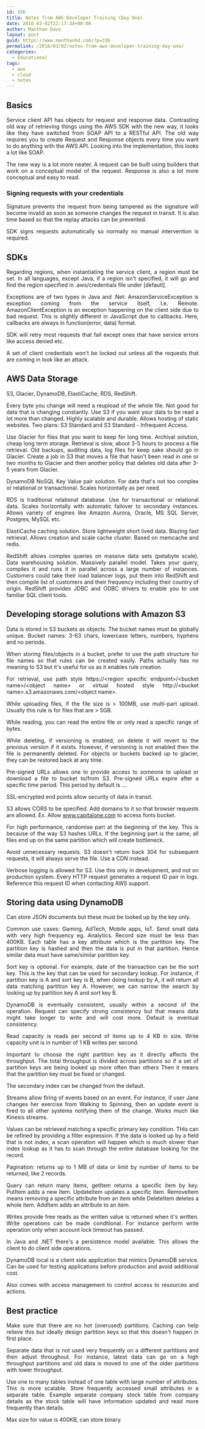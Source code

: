```yaml
---
id: 336
title: Notes from AWS Developer Training (Day One)
date: 2016-03-02T22:17:34+00:00
author: Manthan Dave
layout: post
guid: https://www.manthanhd.com/?p=336
permalink: /2016/03/02/notes-from-aws-developer-training-day-one/
categories:
  - Educational
tags:
  - aws
  - cloud
  - notes
---
```

<h2 style="text-align: justify;">Basics</h2>
<p style="text-align: justify;">Service client API has objects for request and response data. Contrasting old way of retrieving things using the AWS SDK with the new way, it looks like they have switched from SOAP API to a RESTful API. The old way requires you to create Request and Response objects every time you want to do anything with the AWS API. Looking into the implementation, this looks a lot like SOAP.</p>
<p style="text-align: justify;">The new way is a lot more neater. A request can be built using builders that work on a conceptual model of the request. Response is also a lot more conceptual and easy to read.<!--more--></p>

<h3 style="text-align: justify;">Signing requests with your credentials</h3>
<p style="text-align: justify;">Signature prevents the request from being tampered as the signature will become invalid as soon as someone changes the request in transit. It is also time based so that the replay attacks can be prevented.</p>
<p style="text-align: justify;">SDK signs requests automatically so normally no manual intervention is required.</p>

<h2 style="text-align: justify;">SDKs</h2>
<p style="text-align: justify;">Regarding regions, when instantiating the service client, a region must be set. In all languages, except Java, if a region isn't specified, it will go and find the region specified in .aws/credentials file under [default].</p>
<p style="text-align: justify;">Exceptions are of two types in Java and .Net: AmazonServiceException is exception coming from the service itself, I.e. Remote. AmazonClientException is an exception happening on the client side due to bad request. This is slightly different in JavaScript due to callbacks. Here, callbacks are always in function(error, data) format.</p>
<p style="text-align: justify;">SDK will retry most requests that fail except ones that have service errors like access denied etc.</p>
<p style="text-align: justify;">A set of client credentials won't be locked out unless all the requests that are coming in look like an attack.</p>

<h2 style="text-align: justify;">AWS Data Storage</h2>
<p style="text-align: justify;">S3, Glacier, DynamoDB, ElastiCache, RDS, RedShift.</p>
<p style="text-align: justify;">Every byte you change will need a reupload of the whole file. Not good for data that is changing constantly. Use S3 if you want your data to be read a lot more than changed. Highly scalable and durable. Allows hosting of static websites. Two plans: S3 Standard and S3 Standard - Infrequent Access.</p>
<p style="text-align: justify;">Use Glacier for files that you want to keep for long time. Archival solution, cheap long term storage. Retrieval is slow, about 3-5 hours to process a file retrieval. Old backups, auditing data, log files for keep sake should go in Glacier. Create a job in S3 that moves a file that hasn't been read in one or two months to Glacier and then another policy that deletes old data after 3-5 years from Glacier.</p>
<p style="text-align: justify;">DynamoDB NoSQL Key Value pair solution. For data that's not too complex or relational or transactional. Scales horizontally as per need.</p>
<p style="text-align: justify;">RDS is traditional relational database. Use for transactional or relational data. Scales horizontally with automatic failover to secondary instances. Allows variety of engines like Amazon Aurora, Oracle, MS SQL Server, Postgres, MySQL etc.</p>
<p style="text-align: justify;">ElastiCache caching solution. Store lightweight short lived data. Blazing fast retrieval. Allows creation and scale cache cluster. Based on memcache and redis.</p>
<p style="text-align: justify;">RedShift allows complex queries on massive data sets (petabyte scale). Data warehousing solution. Massively parallel model. Takes your query, compiles it and runs it in parallel across a large number of instances. Customers could take their load balancer logs, put them into RedShift and then compile list of customers and their frequency including their country of origin. RedShift provides JDBC and ODBC drivers to enable you to use familiar SQL client tools.</p>

<h2 style="text-align: justify;">Developing storage solutions with Amazon S3</h2>
<p style="text-align: justify;">Data is stored in S3 buckets as objects. The bucket names must be globally unique. Bucket names: 3-63 chars, lowercase letters, numbers, hyphens and no periods.</p>
<p style="text-align: justify;">When storing files/objects in a bucket, prefer to use the path structure for file names so that rules can be created easily. Paths actually has no meaning to S3 but it's useful for us as it enables rule creation.</p>
<p style="text-align: justify;">For retrieval, use path style https://&lt;region specific endpoint&gt;/&lt;bucket name&gt;/&lt;object name&gt; or virtual hosted style http://&lt;bucket name&gt;.s3.amazonaws.com/&lt;object name&gt;.</p>
<p style="text-align: justify;">While uploading files, if the file size is &gt; 100MB, use multi-part upload. Usually this rule is for files that are &gt; 5GB.</p>
<p style="text-align: justify;">While reading, you can read the entire file or only read a specific range of bytes.</p>
<p style="text-align: justify;">While deleting, if versioning is enabled, on delete it will revert to the previous version if it exists. However, if versioning is not enabled then the file is permanently deleted. For objects or buckets backed up to glacier, they can be restored back at any time.</p>
<p style="text-align: justify;">Pre-signed URLs allows one to provide access to someone to upload or download a file to bucket to/from S3. Pre-signed URLs expire after a specific time period. This period by default is ….</p>
<p style="text-align: justify;">SSL-encrypted end points allow security of data in transit.</p>
<p style="text-align: justify;">S3 allows CORS to be specified. Add domains to it so that browser requests are allowed. Ex. Allow <a href="http://www.capitalone.com">www.capitalone.com</a> to access fonts bucket.</p>
<p style="text-align: justify;">For high performance, randomise part at the beginning of the key. This is because of the way S3 hashes URLs. If the beginning part is the same, all files end up on the same partition which will create bottleneck.</p>
<p style="text-align: justify;">Avoid unnecessary requests. S3 doesn't return back 304 for subsequent requests, it will always serve the file. Use a CDN instead.</p>
<p style="text-align: justify;">Verbose logging is allowed for S3. Use this only in development, and not on production system. Every HTTP request generates a request ID pair in logs. Reference this request ID when contacting AWS support.</p>

<h2 style="text-align: justify;">Storing data using DynamoDB</h2>
<p style="text-align: justify;">Can store JSON documents but these must be looked up by the key only.</p>
<p style="text-align: justify;">Common use cases: Gaming, AdTech, Mobile apps, IoT. Send small data with very high frequency eg. Analytics. Record size must be less than 400KB. Each table has a key attribute which is the partition key. The partition key is hashed and then the data is put in that partition. Hence similar data must have same/similar partition key.</p>
<p style="text-align: justify;">Sort key is optional. For example, date of the transaction can be the sort key. This is the key that can be used for secondary lookup. For instance, if partition key is A and sort key is B, when doing lookup by A, it will return all data matching partition key A. However, we can narrow the search by looking up by partition key A and sort key B.</p>
<p style="text-align: justify;">DynamoDB is eventually consistent, usually within a second of the operation. Request can specify strong consistency but that means data might take longer to write and will cost more. Default is eventual consistency.</p>
<p style="text-align: justify;">Read capacity is reads per second of items up to 4 KB in size. Write capacity unit is in number of 1 KB writes per second.</p>
<p style="text-align: justify;">Important to choose the right partition key as it directly affects the throughput. The total throughput is divided across partitions so if a set of partition keys are being looked up more often than others Then it means that the partition key must be fixed or changed.</p>
<p style="text-align: justify;">The secondary index can be changed from the default.</p>
<p style="text-align: justify;">Streams allow firing of events based on an event. For instance, if user Jane changes her exercise from Walking to Spinning, then an update event is fired to all other systems notifying them of the change. Works much like Kinesis streams.</p>
<p style="text-align: justify;">Values can be retrieved matching a specific primary key condition. THis can be refined by providing a filter expression. If the data is looked up by a field that is not index, a scan operation will happen which is much slower than index lookup as it has to scan through the entire database looking for the record.</p>
<p style="text-align: justify;">Pagination: returns up to 1 MB of data or limit by number of items to be returned, like 2 records.</p>
<p style="text-align: justify;">Query can return many items, getItem returns a specific item by key. PutItem adds a new item. UpdateItem updates a specific item. RemoveItem means removing a specific attribute from an item while DeleteItem deletes a whole item. AddItem adds an attribute to an item.</p>
<p style="text-align: justify;">Writes provide free reads as the written value is returned when it's written. Write operations can be made conditional. For instance perform write operation only when account lock timeout has passed.</p>
<p style="text-align: justify;">In Java and .NET there's a persistence model available. This allows the client to do client side operations.</p>
<p style="text-align: justify;">DynamoDB local is a client side application that mimics DynamoDB service. Can be used for testing applications before production and avoid additional cost.</p>
<p style="text-align: justify;">Also comes with access management to control access to resources and actions.</p>

<h2 style="text-align: justify;">Best practice</h2>
<p style="text-align: justify;">Make sure that there are no hot (overused) partitions. Caching can help relieve this but ideally design partition keys so that this doesn't happen in first place.</p>
<p style="text-align: justify;">Separate data that is not used very frequently on a different partitions and then adjust throughout. For instance, latest data can go on a high throughput partitions and old data is moved to one of the older partitions with lower throughput.</p>
<p style="text-align: justify;">Use one to many tables instead of one table with large number of attributes. This is more scalable. Store frequently accessed small attributes in a separate table. Example separate company stock table from company details as the stock table will have information updated and read more frequently than details.</p>
<p style="text-align: justify;">Max size for value is 400KB, can store binary.</p>